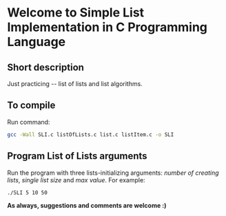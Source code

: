 # Welcome to Simple List Implementation in C Programming Language

## Short description

Just practicing -- list of lists and list algorithms.

## To compile

Run command: 
```sh
gcc -Wall SLI.c listOfLists.c list.c listItem.c -o SLI
```

## Program List of Lists arguments

Run the program with three lists-initializing arguments: _number of creating lists_, _single list size_ and _max value_. For example:
```sh
./SLI 5 10 50
```

**As always, suggestions and comments are welcome :)**